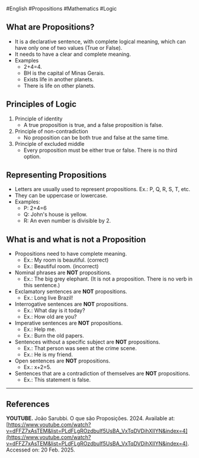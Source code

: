 #English #Propositions #Mathematics #Logic 

## What are Propositions?

- It is a declarative sentence, with complete logical meaning, which can have only one of two values (True or False).
- It needs to have a clear and complete meaning.
- Examples
	- 2+4=4.
	- BH is the capital of Minas Gerais.
	- Exists life in another planets.
	- There is life on other planets.

## Principles of Logic

1. Principle of identity
	- A true proposition is true, and a false proposition is false.
2. Principle of non-contradiction
	- No proposition can be both true and false at the same time.
3. Principle of excluded middle
	- Every proposition must be either true or false. There is no third option.

## Representing Propositions

- Letters are usually used to represent propositions. Ex.: P, Q, R, S, T, etc.
- They can be uppercase or lowercase.
- Examples:
	- P: 2+4=6
	- Q: John's house is yellow.
	- R: An even number is divisible by 2.

## What is and what is not a Proposition

- Propositions need to have complete meaning.
	- Ex.: My room is beautiful. (correct)
	- Ex.: Beautiful room. (incorrect)
- Nominal phrases are **NOT** propositions.
	- Ex.: The big grey elephant. (It is not a proposition. There is no verb in this sentence.)
- Exclamatory sentences are **NOT** propositions.
	- Ex.: Long live Brazil!
- Interrogative sentences are **NOT** propositions.
	- Ex.: What day is it today?
	- Ex.: How old are you?
- Imperative sentences are **NOT** propositions.
	- Ex.: Help me.
	- Ex.: Burn the old papers.
- Sentences without a specific subject are **NOT** propositions.
	- Ex.: That person was seen at the crime scene.
	- Ex.: He is my friend.
- Open sentences are **NOT** propositions.
	- Ex.: x+2=5.
- Sentences that are a contradiction of themselves are **NOT** propositions.
	- Ex.: This statement is false.

---

## References

**YOUTUBE.** João Sarubbi. O que são Proposições. 2024. Available at: [https://www.youtube.com/watch?v=dFFZ7xAsTEM&list=PLdFLgROzdbuIf5UsBA_VxTqDVDihXlIYN&index=4](https://www.youtube.com/watch?v=dFFZ7xAsTEM&list=PLdFLgROzdbuIf5UsBA_VxTqDVDihXlIYN&index=4). Accessed on: 20 Feb. 2025.
